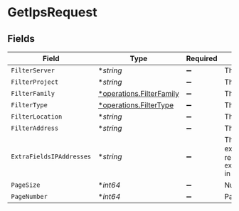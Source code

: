 # GetIpsRequest


## Fields

| Field                                                                                                                                                                   | Type                                                                                                                                                                    | Required                                                                                                                                                                | Description                                                                                                                                                             |
| ----------------------------------------------------------------------------------------------------------------------------------------------------------------------- | ----------------------------------------------------------------------------------------------------------------------------------------------------------------------- | ----------------------------------------------------------------------------------------------------------------------------------------------------------------------- | ----------------------------------------------------------------------------------------------------------------------------------------------------------------------- |
| `FilterServer`                                                                                                                                                          | **string*                                                                                                                                                               | :heavy_minus_sign:                                                                                                                                                      | The server ID to filter by                                                                                                                                              |
| `FilterProject`                                                                                                                                                         | **string*                                                                                                                                                               | :heavy_minus_sign:                                                                                                                                                      | The project ID or Slug to filter by                                                                                                                                     |
| `FilterFamily`                                                                                                                                                          | [*operations.FilterFamily](../../models/operations/filterfamily.md)                                                                                                     | :heavy_minus_sign:                                                                                                                                                      | The protocol family to filter by                                                                                                                                        |
| `FilterType`                                                                                                                                                            | [*operations.FilterType](../../models/operations/filtertype.md)                                                                                                         | :heavy_minus_sign:                                                                                                                                                      | The protocol type to filter by                                                                                                                                          |
| `FilterLocation`                                                                                                                                                        | **string*                                                                                                                                                               | :heavy_minus_sign:                                                                                                                                                      | The site slug to filter by                                                                                                                                              |
| `FilterAddress`                                                                                                                                                         | **string*                                                                                                                                                               | :heavy_minus_sign:                                                                                                                                                      | The address of IP to filter by starts_with                                                                                                                              |
| `ExtraFieldsIPAddresses`                                                                                                                                                | **string*                                                                                                                                                               | :heavy_minus_sign:                                                                                                                                                      | The `region` and `server` are provided as extra attributes that is lazy loaded. To request it, just set `extra_fields[ip_addresses]=region,server` in the query string. |
| `PageSize`                                                                                                                                                              | **int64*                                                                                                                                                                | :heavy_minus_sign:                                                                                                                                                      | Number of items to return per page                                                                                                                                      |
| `PageNumber`                                                                                                                                                            | **int64*                                                                                                                                                                | :heavy_minus_sign:                                                                                                                                                      | Page number to return (starts at 1)                                                                                                                                     |